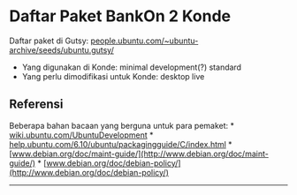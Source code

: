 # Daftar Paket BankOn 2 Konde

Daftar paket di Gutsy: [people.ubuntu.com/~ubuntu-archive/seeds/ubuntu.gutsy/](http://people.ubuntu.com/~ubuntu-archive/seeds/ubuntu.gutsy/)
 + Yang digunakan di Konde: minimal development(?) standard
 + Yang perlu dimodifikasi untuk Konde: desktop live

## Referensi

Beberapa bahan bacaan yang berguna untuk para pemaket:
    * [wiki.ubuntu.com/UbuntuDevelopment](https://wiki.ubuntu.com/UbuntuDevelopment)
    * [help.ubuntu.com/6.10/ubuntu/packagingguide/C/index.html](https://help.ubuntu.com/6.10/ubuntu/packagingguide/C/index.html)
    * [www.debian.org/doc/maint-guide/](http://www.debian.org/doc/maint-guide/)
    * [www.debian.org/doc/debian-policy/](http://www.debian.org/doc/debian-policy/)


---
 
